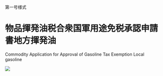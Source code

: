 第一号様式

# 物品揮発油税合衆国軍用途免税承認申請書地方揮発油

Commodity Application for Approval of Gasoline Tax Exemption Local gasoline

![](https://www.nta.go.jp/tmp/4646071f-ec62-47bf-a8fe-61bac0bba51e/images/52cc656e8e6e353f2e819b74bba6de81805bad2b13d605341328b47e4a22b48a.jpg)
